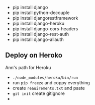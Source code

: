 - pip install django
- pip install python-decouple
- pip install djangorestframework
- pip install django-heroku
- pip install django-cors-headers
- pip install django-rest-auth
- pip install django-allauth


## Deploy on Heroko
Ann's path for Heroku
- `./node_modules/heroku/bin/run`
- run `pip freeze` and coppy everything
- create `reauirements.txt` and paste 
- `git init` create gitignore 
- 

